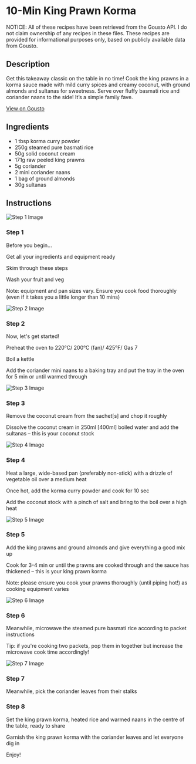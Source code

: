 # 10-Min King Prawn Korma

NOTICE: All of these recipes have been retrieved from the Gousto API. I do not claim ownership of any recipes in these files. These recipes are provided for informational purposes only, based on publicly available data from Gousto.

## Description

Get this takeaway classic on the table in no time! Cook the king prawns in a korma sauce made with mild curry spices and creamy coconut, with ground almonds and sultanas for sweetness. Serve over fluffy basmati rice and coriander naans to the side! It’s a simple family fave.

[View on Gousto](https://www.gousto.co.uk/recipes/cookbook/10-min-king-prawn-korma)

## Ingredients

- 1 tbsp korma curry powder
- 250g steamed pure basmati rice
- 50g solid coconut cream
- 171g raw peeled king prawns
- 5g coriander
- 2 mini coriander naans
- 1 bag of ground almonds
- 30g sultanas

## Instructions

![Step 1 Image](https://production-media.gousto.co.uk/cms/recipe-step-image/1535.-step-1-x200.jpg)

### Step 1

Before you begin...


Get all your ingredients and equipment ready


Skim through these steps


Wash your fruit and veg


Note: equipment and pan sizes vary. Ensure you cook food thoroughly (even if it takes you a little longer than 10 mins)

![Step 2 Image](https://production-media.gousto.co.uk/cms/recipe-step-image/1704.-step-2-x200.jpg)

### Step 2

Now, let's get started!


Preheat the oven to 220&deg;C/ 200&deg;C (fan)/ 425&deg;F/ Gas 7


Boil a kettle


Add the coriander mini naans to a baking tray and put the tray in the oven for 5 min or until warmed through

![Step 3 Image](https://production-media.gousto.co.uk/cms/recipe-step-image/1704.-step-3-x200.jpg)

### Step 3

Remove the coconut cream from the sachet<span class="text-danger">[s]</span> and chop it roughly


Dissolve the coconut cream in 250ml <span class="text-danger">[400ml]</span> boiled water and add the sultanas&nbsp;<span class="text-highlight">&ndash;</span> this is your coconut stock

![Step 4 Image](https://production-media.gousto.co.uk/cms/recipe-step-image/1704.-step-4-x200.jpg)

### Step 4

Heat a large, wide-based pan (preferably non-stick) with a drizzle of vegetable oil over a medium heat


Once hot, add the korma curry powder and cook for 10 sec


Add the coconut stock&nbsp;with a pinch of salt and bring to the boil over a high heat

![Step 5 Image](https://production-media.gousto.co.uk/cms/recipe-step-image/1704.-step-5-x200.jpg)

### Step 5

Add the king prawns and ground almonds and give everything a good mix up


Cook for 3-4 min or until the prawns are cooked through and the sauce has thickened <span class="text-highlight">&ndash;</span> this is your king prawn korma


Note: please ensure you cook your prawns thoroughly (until piping hot!) as cooking equipment varies

![Step 6 Image](https://production-media.gousto.co.uk/cms/recipe-step-image/1704.-step-6-x200.jpg)

### Step 6

Meanwhile, microwave the steamed pure basmati rice according to packet instructions


Tip: if you're cooking two packets, pop them in together but increase the microwave cook time accordingly!

![Step 7 Image](https://production-media.gousto.co.uk/cms/recipe-step-image/1704.-step-7-x200.jpg)

### Step 7

Meanwhile, pick the coriander leaves from their stalks

### Step 8

Set the king prawn korma, heated rice and warmed naans in the centre of the table, ready to share


Garnish the king prawn korma with the coriander leaves and let everyone dig in


Enjoy!


